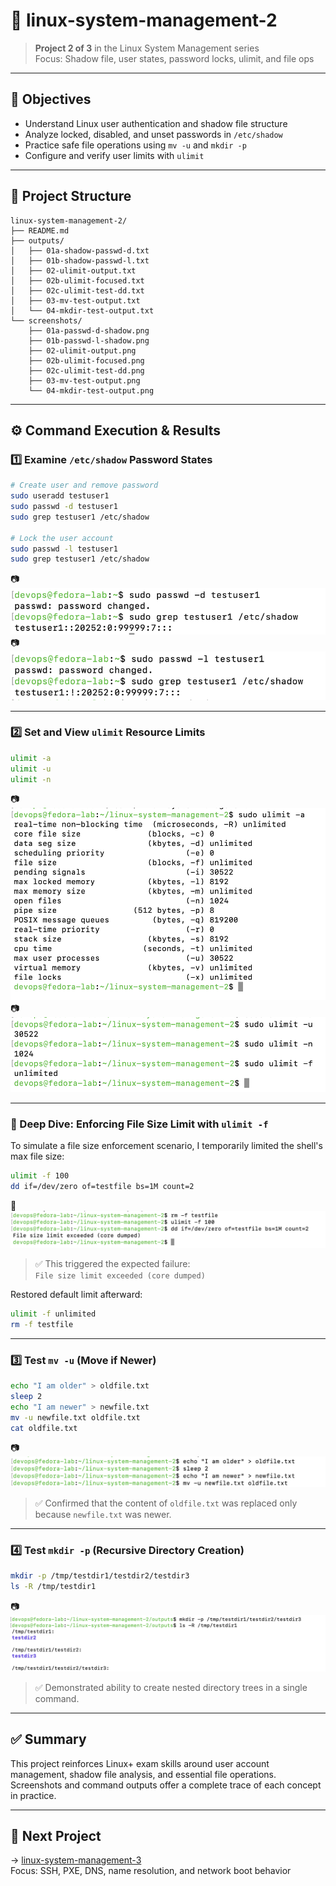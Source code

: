 # 🔐 linux-system-management-2

> **Project 2 of 3** in the Linux System Management series  
> Focus: Shadow file, user states, password locks, ulimit, and file ops

---

## 📌 Objectives

- Understand Linux user authentication and shadow file structure
- Analyze locked, disabled, and unset passwords in `/etc/shadow`
- Practice safe file operations using `mv -u` and `mkdir -p`
- Configure and verify user limits with `ulimit`

---

## 📁 Project Structure

```
linux-system-management-2/
├── README.md
├── outputs/
│   ├── 01a-shadow-passwd-d.txt
│   ├── 01b-shadow-passwd-l.txt
│   ├── 02-ulimit-output.txt
│   ├── 02b-ulimit-focused.txt
│   ├── 02c-ulimit-test-dd.txt
│   ├── 03-mv-test-output.txt
│   └── 04-mkdir-test-output.txt
└── screenshots/
    ├── 01a-passwd-d-shadow.png
    ├── 01b-passwd-l-shadow.png
    ├── 02-ulimit-output.png
    ├── 02b-ulimit-focused.png
    ├── 02c-ulimit-test-dd.png
    ├── 03-mv-test-output.png
    └── 04-mkdir-test-output.png
```

---

## ⚙️ Command Execution & Results

### 1️⃣ Examine `/etc/shadow` Password States

```bash
# Create user and remove password
sudo useradd testuser1
sudo passwd -d testuser1
sudo grep testuser1 /etc/shadow

# Lock the user account
sudo passwd -l testuser1
sudo grep testuser1 /etc/shadow
```

📷 ![01a-passwd-d-shadow](screenshots/01a-passwd-d-shadow.png)  
📷 ![01b-passwd-l-shadow](screenshots/01b-passwd-l-shadow.png)

---

### 2️⃣ Set and View `ulimit` Resource Limits

```bash
ulimit -a
ulimit -u
ulimit -n
```

📷 ![02-ulimit-output](screenshots/02-ulimit-output.png)  
📷 ![02b-ulimit-focused](screenshots/02b-ulimit-focused.png)

---

### 🧪 Deep Dive: Enforcing File Size Limit with `ulimit -f`

To simulate a file size enforcement scenario, I temporarily limited the shell's max file size:

```bash
ulimit -f 100
dd if=/dev/zero of=testfile bs=1M count=2
```

📸 ![02c-ulimit-test-dd](screenshots/02c-ulimit-test-dd.png)

> ✅ This triggered the expected failure:  
> `File size limit exceeded (core dumped)`

Restored default limit afterward:

```bash
ulimit -f unlimited
rm -f testfile
```

---

### 3️⃣ Test `mv -u` (Move if Newer)

```bash
echo "I am older" > oldfile.txt
sleep 2
echo "I am newer" > newfile.txt
mv -u newfile.txt oldfile.txt
cat oldfile.txt
```

📷 ![03-mv-test-output](screenshots/03-mv-test-output.png)

> ✅ Confirmed that the content of `oldfile.txt` was replaced only because `newfile.txt` was newer.

---

### 4️⃣ Test `mkdir -p` (Recursive Directory Creation)

```bash
mkdir -p /tmp/testdir1/testdir2/testdir3
ls -R /tmp/testdir1
```

📷 ![04-mkdir-test-output](screenshots/04-mkdir-test-output.png)

> ✅ Demonstrated ability to create nested directory trees in a single command.

---

## ✅ Summary

This project reinforces Linux+ exam skills around user account management, shadow file analysis, and essential file operations.  
Screenshots and command outputs offer a complete trace of each concept in practice.

---

## 🧠 Next Project

→ [linux-system-management-3](https://github.com/carlos-tech-ops/linux-system-management-3)  
Focus: SSH, PXE, DNS, name resolution, and network boot behavior
